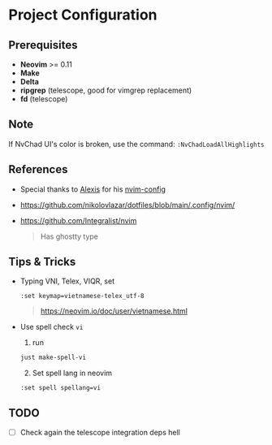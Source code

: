 # Project Configuration

## Prerequisites

- **Neovim** >= 0.11
- **Make**
- **Delta**
- **ripgrep** (telescope, good for vimgrep replacement)
- **fd** (telescope)

## Note

If NvChad UI's color is broken, use the command: `:NvChadLoadAllHighlights`

## References

- Special thanks to [Alexis](https://github.com/Alexis12119/) for his [nvim-config](https://github.com/Alexis12119/nvim-config)

- <https://github.com/nikolovlazar/dotfiles/blob/main/.config/nvim/>
- <https://github.com/Integralist/nvim>
  > Has ghostty type

## Tips & Tricks

- Typing VNI, Telex, VIQR, set

  ```vim
  :set keymap=vietnamese-telex_utf-8
  ```

  > <https://neovim.io/doc/user/vietnamese.html>

- Use spell check `vi`
  1. run
  ```sh
  just make-spell-vi
  ```
  2. Set spell lang in neovim
  ```vim
  :set spell spellang=vi
  ```

## TODO

- [ ] Check again the telescope integration deps hell

